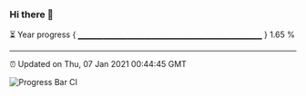 ### Hi there 👋

⏳ Year progress { ▁▁▁▁▁▁▁▁▁▁▁▁▁▁▁▁▁▁▁▁▁▁▁▁▁▁▁▁▁▁ } 1.65 %

---

⏰ Updated on Thu, 07 Jan 2021 00:44:45 GMT

![Progress Bar CI](https://github.com/liununu/liununu/workflows/Progress%20Bar%20CI/badge.svg)
